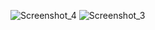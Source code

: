 ![Screenshot_4](https://github.com/user-attachments/assets/b0d8f387-f227-4c92-b5cb-6ada385a8939)
![Screenshot_3](https://github.com/user-attachments/assets/5b160a81-0418-4b36-bbdb-63e193dd7db0)
